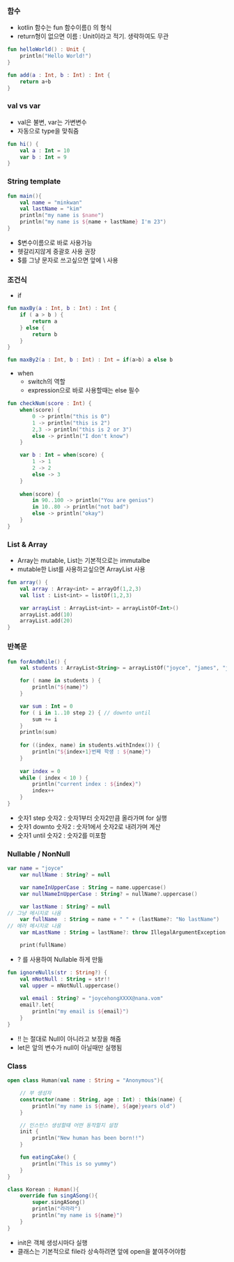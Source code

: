 ### 함수

- kotlin 함수는 fun 함수이름() 의 형식
- return형이 없으면 이름 : Unit이라고 적기. 생략하여도 무관

```kotlin
fun helloWorld() : Unit {
    println("Hello World!")
}

fun add(a : Int, b : Int) : Int {
    return a+b
}
```



###  val vs var

- val은 불변, var는 가변변수
- 자동으로 type을 맞춰줌

```kotlin
fun hi() {
    val a : Int = 10
    var b : Int = 9
}
```



### String template

```kotlin
fun main(){
    val name = "minkwan"
    val lastName = "kim"
    println("my name is $name")
    println("my name is ${name + lastName} I'm 23")
}
```

- $변수이름으로 바로 사용가능
- 헷갈리지않게 중괄호 사용 권장
- $를 그냥 문자로 쓰고싶으면 앞에 \ 사용

### 조건식 

- if

```kotlin
fun maxBy(a : Int, b : Int) : Int {
    if ( a > b ) {
        return a
    } else {
        return b
    }
}

fun maxBy2(a : Int, b : Int) : Int = if(a>b) a else b
```

- when
  - switch의 역할
  - expression으로 바로 사용할때는 else 필수

```kotlin
fun checkNum(score : Int) {
    when(score) {
        0 -> println("this is 0")
        1 -> println("this is 2")
        2,3 -> println("this is 2 or 3")
        else -> println("I don't know")
    }

    var b : Int = when(score) {
        1 -> 1
        2 -> 2
        else -> 3
    }
    
    when(score) {
        in 90..100 -> println("You are genius")
        in 10..80 -> println("not bad")
        else -> println("okay")
    }
}
```



### List & Array

- Array는 mutable, List는 기본적으로는 immutalbe
- mutable한 List를 사용하고싶으면 ArrayList 사용

```kotlin
fun array() {
    val array : Array<int> = arrayOf(1,2,3)
    val list : List<int> = listOf(1,2,3)

    var arrayList : ArrayList<int> = arrayListOf<Int>()
    arrayList.add(10)
    arrayList.add(20)
}
```



### 반복문

```kotlin
fun forAndWhile() {
    val students : ArrayList<String> = arrayListOf("joyce", "james", "jenny", "jennifer")

    for ( name in students ) {
        println("${name}")
    }

    var sum : Int = 0
    for ( i in 1..10 step 2) { // downto until
        sum += i
    }
    println(sum)
    
    for ((index, name) in students.withIndex()) {
        println("${index+1}번째 학생 : ${name}")
    }
    
    var index = 0
    while ( index < 10 ) {
        println("current index : ${index}")
        index++
    }
}
```

- 숫자1 step 숫자2 : 숫자1부터 숫자2만큼 올라가며 for 실행
- 숫자1 downto 숫자2 : 숫자1에서 숫자2로 내려가며 계산
- 숫자1 until 숫자2 : 숫자2를 미포함

### Nullable / NonNull

```kotlin
var name = "joyce"
    var nullName : String? = null

    var nameInUpperCase : String = name.uppercase()
    var nullNameInUpperCase : String? = nullName?.uppercase()

    var lastName : String? = null
// 그냥 메시지로 나옴
    var fullName  : String = name + " " + (lastName?: "No lastName")
// 에러 메시지로 나옴
    var mLastName : String = lastName?: throw IllegalArgumentException("No last name")

    print(fullName)
```

- ? 를 사용하여 Nullable 하게 만듦

```kotlin
fun ignoreNulls(str : String?) {
    val mNotNull : String = str!!
    val upper = mNotNull.uppercase()
    
    val email : String? = "joycehongXXXX@nana.vom"
    email?.let{
        println("my email is ${email}")
    }
}
```

- !! 는 절대로 Null이 아니라고 보장을 해줌
- let은 앞의 변수가 null이 아닐때만 실행됨



### Class

```kotlin
open class Human(val name : String = "Anonymous"){

    // 부 생성자
    constructor(name : String, age : Int) : this(name) {
        println("my name is ${name}, ${age}years old")
    }

    // 인스턴스 생성할떄 어떤 동작할지 설정
    init {
        println("New human has been born!!")
    }

    fun eatingCake() {
        println("This is so yummy")
    }
}

class Korean : Human(){
    override fun singASong(){
        super.singASong()
        println("라라라")
        println("my name is ${name}")
    }
}
```

- init은 객체 생성시마다 실행
- 클래스는 기본적으로 file라 상속하려면 앞에 open을 붙여주어야함